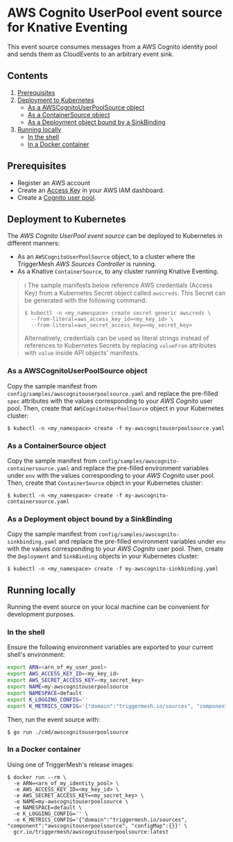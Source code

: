 # AWS Cognito UserPool event source for Knative Eventing

This event source consumes messages from a AWS Cognito identity pool and sends them as CloudEvents to an arbitrary event
sink.

## Contents

1. [Prerequisites](#prerequisites)
1. [Deployment to Kubernetes](#deployment-to-kubernetes)
   * [As a AWSCognitoUserPoolSource object](#as-a-awscognitouserpoolsource-object)
   * [As a ContainerSource object](#as-a-containersource-object)
   * [As a Deployment object bound by a SinkBinding](#as-a-deployment-object-bound-by-a-sinkbinding)
1. [Running locally](#running-locally)
   * [In the shell](#in-the-shell)
   * [In a Docker container](#in-a-docker-container)

## Prerequisites

* Register an AWS account
* Create an [Access Key][doc-accesskey] in your AWS IAM dashboard.
* Create a [Cognito user pool][doc-cognito-user-pool].

## Deployment to Kubernetes

The _AWS Cognito UserPool event source_ can be deployed to Kubernetes in different manners:

* As an `AWSCognitoUserPoolSource` object, to a cluster where the TriggerMesh _AWS Sources Controller_ is running.
* As a Knative `ContainerSource`, to any cluster running Knative Eventing.

> :information_source: The sample manifests below reference AWS credentials (Access Key) from a Kubernetes Secret object
> called `awscreds`. This Secret can be generated with the following command:
>
> ```console
> $ kubectl -n <my_namespace> create secret generic awscreds \
>   --from-literal=aws_access_key_id=<my_key_id> \
>   --from-literal=aws_secret_access_key=<my_secret_key>
> ```
>
> Alternatively, credentials can be used as literal strings instead of references to Kubernetes Secrets by replacing
> `valueFrom` attributes with `value` inside API objects' manifests.

### As a AWSCognitoUserPoolSource object

Copy the sample manifest from `config/samples/awscognitouserpoolsource.yaml` and replace the pre-filled `spec` attributes
with the values corresponding to your _AWS Cognito_ user pool. Then, create that `AWSCognitoUserPoolSource` object in
your Kubernetes cluster:

```console
$ kubectl -n <my_namespace> create -f my-awscognitouserpoolsource.yaml
```

### As a ContainerSource object

Copy the sample manifest from `config/samples/awscognito-containersource.yaml` and replace the pre-filled environment
variables under `env` with the values corresponding to your _AWS Cognito_ user pool. Then, create that
`ContainerSource` object in your Kubernetes cluster:

```console
$ kubectl -n <my_namespace> create -f my-awscognito-containersource.yaml
```

### As a Deployment object bound by a SinkBinding

Copy the sample manifest from `config/samples/awscognito-sinkbinding.yaml` and replace the pre-filled environment
variables under `env` with the values corresponding to your _AWS Cognito_ user pool. Then, create the `Deployment`
and `SinkBinding` objects in your Kubernetes cluster:

```console
$ kubectl -n <my_namespace> create -f my-awscognito-sinkbinding.yaml
```

## Running locally

Running the event source on your local machine can be convenient for development purposes.

### In the shell

Ensure the following environment variables are exported to your current shell's environment:

```sh
export ARN=<arn_of_my_user_pool>
export AWS_ACCESS_KEY_ID=<my_key_id>
export AWS_SECRET_ACCESS_KEY=<my_secret_key>
export NAME=my-awscognitouserpoolsource
export NAMESPACE=default
export K_LOGGING_CONFIG=''
export K_METRICS_CONFIG='{"domain":"triggermesh.io/sources", "component":"awscognitouserpoolsource", "configMap":{}}'
```

Then, run the event source with:

```console
$ go run ./cmd/awscognitouserpoolsource
```

### In a Docker container

Using one of TriggerMesh's release images:

```console
$ docker run --rm \
  -e ARN=<arn_of_my_identity_pool> \
  -e AWS_ACCESS_KEY_ID=<my_key_id> \
  -e AWS_SECRET_ACCESS_KEY=<my_secret_key> \
  -e NAME=my-awscognitouserpoolsource \
  -e NAMESPACE=default \
  -e K_LOGGING_CONFIG='' \
  -e K_METRICS_CONFIG='{"domain":"triggermesh.io/sources", "component":"awscognitouserpoolsource", "configMap":{}}' \
  gcr.io/triggermesh/awscognitouserpoolsource:latest
```

[doc-accesskey]: https://docs.aws.amazon.com/general/latest/gr/aws-sec-cred-types.html#access-keys-and-secret-access-keys
[doc-cognito-user-pool]: https://docs.aws.amazon.com/cognito/latest/developerguide/tutorial-create-user-pool.html
